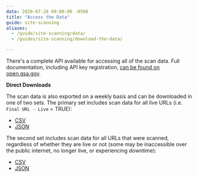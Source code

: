 ```yaml
---
date: 2020-07-28 09:00:00 -0500
title: "Access the Data"
guide: site-scanning
aliases:
  - /guide/site-scanning/data/
  - /guides/site-scanning/download-the-data/

---
```


There's a complete API available for accessing all of the scan data. Full documentation, including API key registration, [can be found on open.gsa.gov](https://open.gsa.gov/api/site-scanning-api/).

**Direct Downloads**

The scan data is also exported on a weekly basis and can be downloaded in one of two sets. The primary set includes scan data for all live URLs (i.e. `Final URL - Live` = TRUE):

* [CSV](https://api.gsa.gov/technology/site-scanning/data/weekly-snapshot.csv)
* [JSON](https://api.gsa.gov/technology/site-scanning/data/weekly-snapshot.json)

The second set includes scan data for all URLs that were scanned, regardless of whether they are live or not (some may be inaccessible over the public internet, no longer live, or experiencing downtime):

* [CSV](https://api.gsa.gov/technology/site-scanning/data/weekly-snapshot-all.csv)
* [JSON](https://api.gsa.gov/technology/site-scanning/data/weekly-snapshot-all.json)
